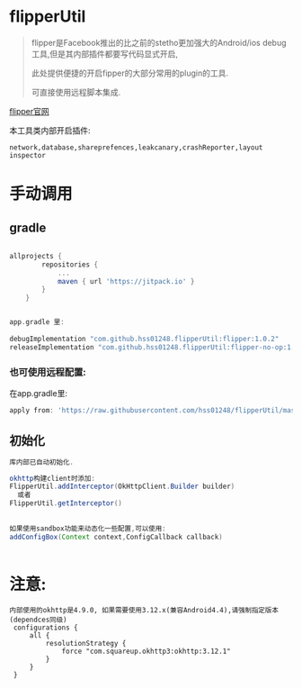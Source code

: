 # flipperUtil

> flipper是Facebook推出的比之前的stetho更加强大的Android/ios debug工具,但是其内部插件都要写代码显式开启,
>
> 此处提供便捷的开启fipper的大部分常用的plugin的工具.
>
> 可直接使用远程脚本集成.



[flipper官网](https://fbflipper.com/)



本工具类内部开启插件:

```
network,database,shareprefences,leakcanary,crashReporter,layout inspector
```



# 手动调用

## gradle

```groovy

allprojects {
		repositories {
			...
			maven { url 'https://jitpack.io' }
		}
	}


app.gradle 里:
  
debugImplementation "com.github.hss01248.flipperUtil:flipper:1.0.2"
releaseImplementation "com.github.hss01248.flipperUtil:flipper-no-op:1.0.2"
```



### 也可使用远程配置:

在app.gradle里:

```groovy
apply from: 'https://raw.githubusercontent.com/hss01248/flipperUtil/master/remote.gradle'
```



## 初始化

```java
库内部已自动初始化.

okhttp构建client时添加:  
FlipperUtil.addInterceptor(OkHttpClient.Builder builder)
  或者
FlipperUtil.getInterceptor()
  
  
如果使用sandbox功能来动态化一些配置,可以使用:
addConfigBox(Context context,ConfigCallback callback)
  
```





# 注意:

```
内部使用的okhttp是4.9.0, 如果需要使用3.12.x(兼容Android4.4),请强制指定版本(dependces同级)
 configurations {
     all {
         resolutionStrategy {
             force "com.squareup.okhttp3:okhttp:3.12.1"
         }
     }
 }
```